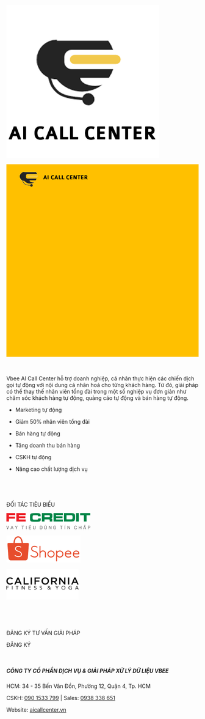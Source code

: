 [![](./Truy%20Xuất%20Nguồn%20Gốc%20Gạo%20Cỏ%20May_files/logo.png)](https://gaocomay.com/default)

![](home-banner.jpg)

 

Vbee AI Call Center hỗ trợ doanh nghiệp, cá nhân thực hiện các chiến dịch gọi tự động với nội dung cá nhân hoá cho từng khách hàng. Từ đó, giải pháp có thể thay thế nhân viên tổng đài trong một số nghiệp vụ đơn giản như chăm sóc khách hàng tự động, quảng cáo tự động và bán hàng tự động.

- Marketing tự động

- Giảm 50% nhân viên tổng đài

- Bán hàng tự động

- Tăng doanh thu bán hàng

- CSKH tự động

- Nâng cao chất lượng dịch vụ

 

 

ĐỐI TÁC TIÊU BIỂU

![](./Truy%20Xuất%20Nguồn%20Gốc%20Gạo%20Cỏ%20May_files/8_39cbac4b376d49049e87c94c32ba86ad.webp)

![](./Truy%20Xuất%20Nguồn%20Gốc%20Gạo%20Cỏ%20May_files/1_3318b5a3a4cb4e759c299a9ef8a40b06.png)

![](./Truy%20Xuất%20Nguồn%20Gốc%20Gạo%20Cỏ%20May_files/9_630dc98f1f43427287e7fa1194eefe5e.webp)

 

 

ĐĂNG KÝ TƯ VẤN GIẢI PHÁP

ĐĂNG KÝ

 

##### **CÔNG TY CỔ PHẦN DỊCH VỤ & GIẢI PHÁP XỬ LÝ DỮ LIỆU VBEE**

HCM: 34 - 35 Bến Vân Đồn, Phường 12, Quận 4, Tp. HCM

CSKH: [090 1533 799](tel:0901533799) | Sales: [0938 338 651](tel:0938338651)

Website: [aicallcenter.vn](websiteto:aicallcenter.vn)
